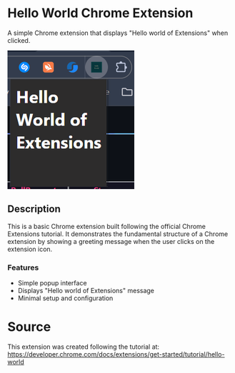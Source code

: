 # Hello World Chrome Extension
A simple Chrome extension that displays "Hello world of Extensions" when clicked.

![alt text](image.png)

## Description
This is a basic Chrome extension built following the official Chrome Extensions tutorial. It demonstrates the fundamental structure of a Chrome extension by showing a greeting message when the user clicks on the extension icon.

### Features
- Simple popup interface
- Displays "Hello world of Extensions" message
- Minimal setup and configuration

# Source
This extension was created following the tutorial at:
https://developer.chrome.com/docs/extensions/get-started/tutorial/hello-world